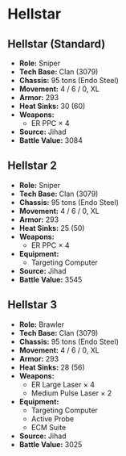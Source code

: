 # Hellstar
## Hellstar (Standard)
- **Role:** Sniper
- **Tech Base:** Clan (3079)
- **Chassis:** 95 tons (Endo Steel)
- **Movement:** 4 / 6 / 0, XL
- **Armor:** 293
- **Heat Sinks:** 30 (60)
- **Weapons:**
  - ER PPC × 4
- **Source:** Jihad
- **Battle Value:** 3084

## Hellstar 2
- **Role:** Sniper
- **Tech Base:** Clan (3079)
- **Chassis:** 95 tons (Endo Steel)
- **Movement:** 4 / 6 / 0, XL
- **Armor:** 293
- **Heat Sinks:** 25 (50)
- **Weapons:**
  - ER PPC × 4
- **Equipment:**
  - Targeting Computer
- **Source:** Jihad
- **Battle Value:** 3545

## Hellstar 3
- **Role:** Brawler
- **Tech Base:** Clan (3079)
- **Chassis:** 95 tons (Endo Steel)
- **Movement:** 4 / 6 / 0, XL
- **Armor:** 293
- **Heat Sinks:** 28 (56)
- **Weapons:**
  - ER Large Laser × 4
  - Medium Pulse Laser × 2
- **Equipment:**
  - Targeting Computer
  - Active Probe
  - ECM Suite
- **Source:** Jihad
- **Battle Value:** 3025

